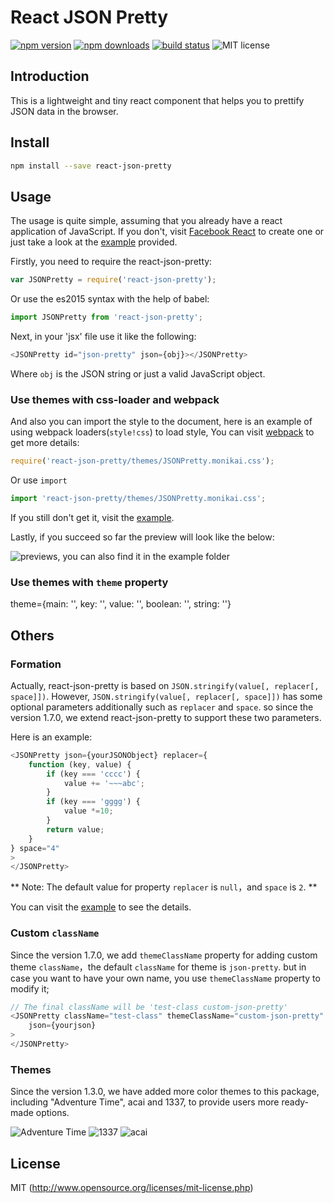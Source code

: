 # React JSON Pretty

[![npm version](https://badge.fury.io/js/react-json-pretty.svg)](https://badge.fury.io/js/react-json-pretty)
[![npm downloads](https://img.shields.io/npm/dm/react-json-pretty.svg)](https://www.npmjs.com/package/react-json-pretty)
[![build status](https://api.travis-ci.org/chenckang/react-json-pretty.svg?branch=master)](https://travis-ci.org/chenckang/react-json-pretty)
![MIT license](https://img.shields.io/github/license/mashape/apistatus.svg)

## Introduction

This is a lightweight and tiny react component that helps you to prettify JSON data in the browser. 

## Install
```bash
npm install --save react-json-pretty
```

## Usage

The usage is quite simple, assuming that you already have a react application of JavaScript. If you don't, visit [Facebook React](https://facebook.github.io/react/) to create one or just take a look at the [example](https://github.com/chenckang/react-json-pretty/tree/master/example) provided.

Firstly, you need to require the react-json-pretty:

```javascript
var JSONPretty = require('react-json-pretty');
```
Or use the es2015 syntax with the help of babel:

```javascript
import JSONPretty from 'react-json-pretty';
```

Next, in your 'jsx' file use it like the following:

```javascript
<JSONPretty id="json-pretty" json={obj}></JSONPretty>
```

Where `obj` is the JSON string or just a valid JavaScript object.

### Use themes with css-loader and webpack

And also you can import the style to the document, here is an example of using webpack loaders(`style!css`) to load style, You can visit [webpack](https://webpack.github.io/) to get more details:

```javascript
require('react-json-pretty/themes/JSONPretty.monikai.css');
```

Or use `import`

```javascript
import 'react-json-pretty/themes/JSONPretty.monikai.css';
```

If you still don't get it, visit the [example](https://github.com/chenckang/react-json-pretty/tree/master/example).

Lastly, if you succeed so far the preview will look like the below:

![previews, you can also find it in the example folder](https://github.com/chenckang/react-json-pretty/blob/master/example/preview.png?raw=true)

### Use themes with `theme` property

theme={main: '', key: '', value: '', boolean: '', string: ''}

## Others

### Formation

Actually, react-json-pretty is based on `JSON.stringify(value[, replacer[, space]])`. However, `JSON.stringify(value[, replacer[, space]])` has some optional parameters additionally such as `replacer` and `space`. so since the version 1.7.0, we extend react-json-pretty to support these two parameters.

Here is an example:

```javascript
<JSONPretty json={yourJSONObject} replacer={
    function (key, value) {
        if (key === 'cccc') {
            value += '~~~abc';
        }
        if (key === 'gggg') {
            value *=10;
        }
        return value;
    }
} space="4"
>
</JSONPretty>
```

** Note: The default value for property `replacer` is `null`，and `space` is `2`. **

You can visit the [example](https://github.com/chenckang/react-json-pretty/tree/master/example) to see the details.

### Custom `className`

Since the version 1.7.0, we add `themeClassName` property for adding custom theme `className`，the default `className` for theme is `json-pretty`. but in case you want to have your own name, you use `themeClassName` property to modify it;

```javascript
// The final className will be 'test-class custom-json-pretty'
<JSONPretty className="test-class" themeClassName="custom-json-pretty"
    json={yourjson}
>
</JSONPretty>
```

### Themes

Since the version 1.3.0, we have added more color themes to this package, including "Adventure Time", acai and 1337, to provide users more ready-made options.

![Adventure Time](https://github.com/chenckang/react-json-pretty/blob/master/example/at.png?raw=true)
![1337](https://github.com/chenckang/react-json-pretty/blob/master/example/1337.png?raw=true)
![acai](https://github.com/chenckang/react-json-pretty/blob/master/example/acai.png?raw=true)

## License

MIT (http://www.opensource.org/licenses/mit-license.php)
